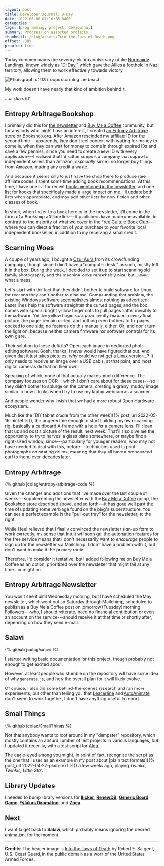 ```yaml
---
layout: post
title: Developer Journal, D-Day
date: 2022-06-06 07:16:05-0400
categories:
tags: [programming, project, devjournal]
summary: Progress on assorted projects
thumbnail: /blog/assets/Into-the-Jaws-of-Death.png
offset: -38%
proofed: true
---
```


Today commemorates the seventy-eighth anniversary of the [Normandy Landings](https://en.wikipedia.org/wiki/Normandy_landings), known widely as "D-Day," which gave the Allies a foothold in Nazi territory, allowing them to work effectively towards victory.

![Photograph of US troops storming the beach](/blog/assets/Into-the-Jaws-of-Death.png "As the quote goes, there is no beach in Omaha...")

My work doesn't have nearly that kind of ambition behind it.

...or *does* it?

## Entropy Arbitrage Bookshop

I primarily did this for [the newsletter](https://entropy-arbitrage.mailchimpsites.com/) and [Buy Me a Coffee](https://www.buymeacoffee.com/jcolag) community, but for anybody who might have an interest, I created [an Entropy Arbitrage store on Bookshop.org](https://bookshop.org/shop/entropy).  After Amazon rescinded my affiliate ID for the second time---apparently, they don't feel content with waiting for money to come in, when they can wait for money to come in through expired IDs and save a few pennies, since you need to create a new ID with every application---I realized that I'd rather support a company that supports independent sellers than Amazon, *especially* since I no longer buy things from Amazon, making any credit a waste.

And because it seems silly to just have the shop there to produce rare affiliate codes, I spent some time adding book recommendations.  At this time, I have one list for recent [books mentioned in the newsletter](https://bookshop.org/lists/from-the-entropy-arbitrage-newsletter), and one list for [books that specifically made a large impact on me](https://bookshop.org/lists/entropy-arbitrage-longtime-favorites).  I'll update both lists when appropriate, and may add other lists for non-fiction and other classes of book.

In short, when I refer to a book here or in the newsletter, it'll come in the form of a Bookshop affiliate link---if publishers have made one available, in contrast to the majority of what we cover in the [Free Culture Book Club](/blog/tag/bookclub)---where you can direct a fraction of your purchase to your favorite local independent bookseller, in addition to my receiving a small credit.

## Scanning Woes

A couple of years ago, I bought a [Czur Aura <i class="fas fa-copyright"></i>](https://www.indiegogo.com/projects/aura-speeds-simplifies-all-your-scanning-needs/x/19839796#/) from its crowdfunding campaign, though since I don't have a "computer desk," as such, mostly left it in the box.  During the week, I decided to set it up to start scanning old family photographs, and the machine looks remarkably nice, but...*wow*, what a mess.

Let's start with the fact that they didn't bother to build software for Linux, for reasons they can't bother to disclose.  Compounding that problem, the existing Windows software accomplishes almost nothing as advertised:  Laser lines help the software straighten the curved pages, and the box comes with special bright yellow finger cots to pull pages flatter invisibly to the software.  Yet the yellow finger cots prominently feature in *every* final picture, the pages remain curled, and nothing even bothers to fix pages cocked to one side; no features do this manually, either.  Oh, and don't turn the light on, because neither camera firmware nor software controls for its own glare.

Their solution to these deficits?  Open each image in dedicated photo-editing software.  Gosh, thanks, I never would have figured that out.  And given that it just takes pictures, *why* could we not get a Linux version...?  It only needs to receive an image over a USB cable, at that point, and most digital cameras do that on their own.

Speaking of which, none of that actually makes much difference.  The company focuses on OCR---which I don't care about for these cases---so they didn't bother to splurge on the camera, creating a grainy, muddy image similar to how it looks when I try to use my laptop webcam as a scanner.

And people wonder why I wish that we had a more robust Open Hardware ecosystem...

Much like the [DIY tablet cradle from the other week]({% post_url 2022-05-16-nickel %}), this angered me enough to start building my own scanning rig, basically a cardboard A-frame with a hole for a camera lens.  I'll clean that up and post a picture of the result, next week.  That'll also give me the opportunity to try to harvest a glass plate somewhere, or maybe find a right-sized window, since---particularly for younger readers, who may not have needed to deal with this, before---technicians used to print photographs on rotating drums, meaning that they all have a pronounced curl to them, even decades later.

## Entropy Arbitrage

{% github jcolag/entropy-arbitrage-code %}

Given the changes and additions that I've made over the last couple of weeks---supplementing the newsletter with the [Buy Me a Coffee](https://www.buymeacoffee.com/jcolag) group, the Bookshop store described above, and so forth---it has gone well past the time of updating some verbiage found on the blog's superstructure.  You can see a perfect example in the "pull-out tray" for the newsletter, to the right.

While I feel relieved that I finally convinced the newsletter sign-up form to work correctly, my sense that Intuit will soon gut the automation features for the free service means that I don't necessarily want to *encourage* people to sign up for the newsletter via Mailchimp.  I don't have a problem with it, but don't want to make it the primary route.

Therefore, I'd consider it tentative, but I added following me on Buy Me a Coffee as an option, prioritized over the newsletter that might fail at any time...or might not.

## Entropy Arbitrage Newsletter

You won't see it until Wednesday morning, but I have scheduled the May newsletter, which went out on Saturday through Mailchimp, scheduled to publish as a Buy Me a Coffee post on tomorrow (Tuesday) morning.  Followers---who, I should reiterate, need no financial contribution or even an account on the service---should receive it at that time or shortly after, depending on how they send e-mail.

## Salavi

{% github jcolag/salavi %}

I started writing basic documentation for this project, though probably not enough to get excited about.

However, at least people who stumble on the repository will have some idea of why `generate.js`, and how the overall plan for it will likely evolve.

Of course, I also did some behind-the-scenes research and ran more experiments, but other than telling you that [Leaderline](https://anseki.github.io/leader-line/) and [AutoAnimate](https://auto-animate.formkit.com/) don't seem to work together, I don't have anything useful to report.

## Small Things

{% github jcolag/SmallThings %}

Not that anybody wants to root around in my "dumpster" repository, which mostly contains an absurd number of test projects in various languages, *but* I updated it recently, with a test script for [Alda](https://alda.io).

The eagle-eyed among you might, in point of fact, recognize the script as the one that I used as an example in my post about [plain text formats]({% post_url 2022-04-27-plain-text %}) a few weeks ago, playing *Twinkle, Twinkle, Little Star*.

## Library Updates

I needed to bump library versions for [**Bicker**](https://github.com/jcolag/Bicker), [**RenewDB**](https://github.com/jcolag/RenewDB), [**Generic Board Game**](https://github.com/jcolag/generic-board-game), [**Fýlakas Onomáton**](https://github.com/jcolag/fylakas-onomaton), and [**Zoea**](https://github.com/jcolag/zoea).

## Next

I want to get back to **Salavi**, which probably means ignoring the desired animation, for the moment.

* * *

**Credits**:  The header image is [Into the Jaws of Death](https://commons.wikimedia.org/wiki/File:WWII,_Europe,_France,_%22Into_the_Jaws_of_Death_-_U.S._Troops_wading_through_water_and_Nazi_gunfire%22_-_NARA_-_195515.tif) by Robert F. Sargent, U.S. Coast Guard, in the public domain as a work of the United States Armed Forces.
